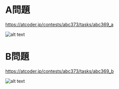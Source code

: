 # A問題
https://atcoder.jp/contests/abc373/tasks/abc369_a

![alt text]('Atcoder_#369/a_javascript.png')

# B問題
https://atcoder.jp/contests/abc373/tasks/abc369_b

![alt text]('Atcoder_#369/b_javascript.png')
